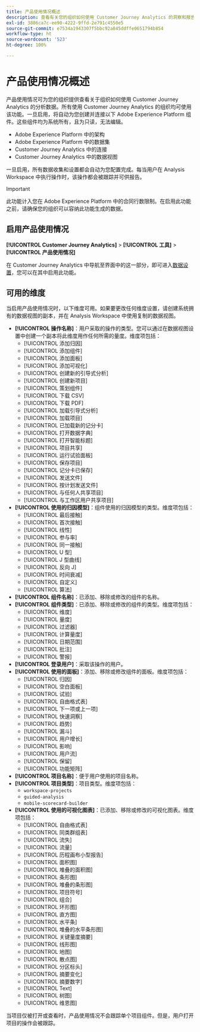 ```yaml
---
title: 产品使用情况概述
description: 查看有关您的组织如何使用 Customer Journey Analytics 的洞察和报告。
exl-id: 3806ca7c-ee90-4222-9ffd-2e791c4550e5
source-git-commit: e7534a1943307f5bbc92a845ddffe0651794b854
workflow-type: ht
source-wordcount: '523'
ht-degree: 100%

---
```


# 产品使用情况概述

产品使用情况可为您的组织提供查看关于组织如何使用 Customer Journey Analytics 的分析数据。所有使用 Customer Journey Analytics 的组织均可使用该功能。一旦启用，将自动为您创建并连接以下 Adobe Experience Platform 组件。这些组件均为系统所有，且为只读，无法编辑。

* Adobe Experience Platform 中的架构
* Adobe Experience Platform 中的数据集
* Customer Journey Analytics 中的连接
* Customer Journey Analytics 中的数据视图

一旦启用，所有数据收集和设置都会自动为您配置完成。每当用户在 Analysis Workspace 中执行操作时，该操作都会被跟踪并可供报告。

>[!IMPORTANT]
>
>此功能计入您在 Adobe Experience Platform 中的合同行数限制。在启用此功能之前，请确保您的组织可以容纳此功能生成的数据。

## 启用产品使用情况

**[!UICONTROL Customer Journey Analytics]** > **[!UICONTROL 工具]** > **[!UICONTROL 产品使用情况]**

在 Customer Journey Analytics 中导航至界面中的这一部分，即可进入[数据设置](data-settings.md)，您可以在其中启用此功能。

## 可用的维度

当启用产品使用情况时，以下维度可用。如果要更改任何维度设置，请创建系统拥有的数据视图的副本，并在 Analysis Workspace 中使用复制的数据视图。

* **[!UICONTROL 操作名称]**：用户采取的操作的类型。您可以通过在数据视图设置中创建一个副本将此维度用作任何所需的量度。维度项包括：
   * [!UICONTROL 添加归因]
   * [!UICONTROL 添加组件]
   * [!UICONTROL 添加面板]
   * [!UICONTROL 添加可视化]
   * [!UICONTROL 创建新的引导式分析]
   * [!UICONTROL 创建新项目]
   * [!UICONTROL 策划组件]
   * [!UICONTROL 下载 CSV]
   * [!UICONTROL 下载 PDF]
   * [!UICONTROL 加载引导式分析]
   * [!UICONTROL 加载项目]
   * [!UICONTROL 已加载新的记分卡]
   * [!UICONTROL 打开数据字典]
   * [!UICONTROL 打开智能标题]
   * [!UICONTROL 项目共享]
   * [!UICONTROL 运行试验面板]
   * [!UICONTROL 保存项目]
   * [!UICONTROL 记分卡已保存]
   * [!UICONTROL 发送文件]
   * [!UICONTROL 按计划发送文件]
   * [!UICONTROL 与任何人共享项目]
   * [!UICONTROL 与工作区用户共享项目]
* **[!UICONTROL 使用的归因模型]**：组件使用的归因模型的类型。维度项包括：
   * [!UICONTROL 最后接触]
   * [!UICONTROL 首次接触]
   * [!UICONTROL 线性]
   * [!UICONTROL 参与率]
   * [!UICONTROL 同一接触]
   * [!UICONTROL U 型]
   * [!UICONTROL J 型曲线]
   * [!UICONTROL 反向 J]
   * [!UICONTROL 时间衰减]
   * [!UICONTROL 自定义]
   * [!UICONTROL 算法]
* **[!UICONTROL 组件名称]**：已添加、移除或修改的组件的名称。
* **[!UICONTROL 组件类型]**：已添加、移除或修改的组件的类型。维度项包括：
   * [!UICONTROL 维度]
   * [!UICONTROL 量度]
   * [!UICONTROL 过滤器]
   * [!UICONTROL 计算量度]
   * [!UICONTROL 日期范围]
   * [!UICONTROL 批注]
   * [!UICONTROL 警报]
* **[!UICONTROL 登录用户]**：采取该操作的用户。
* **[!UICONTROL 使用的面板]**：添加、移除或修改组件的面板。维度项包括：
   * [!UICONTROL 归因]
   * [!UICONTROL 空白面板]
   * [!UICONTROL 试验]
   * [!UICONTROL 自由格式表]
   * [!UICONTROL 下一项或上一项]
   * [!UICONTROL 快速洞察]
   * [!UICONTROL 趋势]
   * [!UICONTROL 漏斗]
   * [!UICONTROL 用户增长]
   * [!UICONTROL 影响]
   * [!UICONTROL 用户流]
   * [!UICONTROL 保留]
   * [!UICONTROL 功能矩阵]
* **[!UICONTROL 项目名称]**：便于用户使用的项目名称。
* **[!UICONTROL 项目类型]**：项目类型。维度项包括：
   * `workspace-projects`
   * `guided-analysis`
   * `mobile-scorecard-builder`
* **[!UICONTROL 使用的可视化图表]**：已添加、移除或修改的可视化图表。维度项包括：
   * [!UICONTROL 自由格式表]
   * [!UICONTROL 同类群组表]
   * [!UICONTROL 流失]
   * [!UICONTROL 流量]
   * [!UICONTROL 历程画布小型报告]
   * [!UICONTROL 面积图]
   * [!UICONTROL 堆叠的面积图]
   * [!UICONTROL 条形图]
   * [!UICONTROL 堆叠的条形图]
   * [!UICONTROL 项目符号]
   * [!UICONTROL 组合]
   * [!UICONTROL 环形图]
   * [!UICONTROL 直方图]
   * [!UICONTROL 水平条]
   * [!UICONTROL 堆叠的水平条形图]
   * [!UICONTROL 关键量度摘要]
   * [!UICONTROL 线形图]
   * [!UICONTROL 地图]
   * [!UICONTROL 散点图]
   * [!UICONTROL 分区标头]
   * [!UICONTROL 摘要变化]
   * [!UICONTROL 摘要数字]
   * [!UICONTROL Text]
   * [!UICONTROL 树图]
   * [!UICONTROL 维恩图]

当项目仅被打开或查看时，产品使用情况不会跟踪单个项目组件。但是，用户打开项目的操作会被跟踪。
